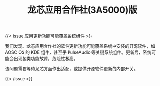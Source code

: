 ﻿---
id: 222
title: "龙芯应用合作社(3A5000)版"
weight: 222
version: "2.0.0-1.lnd.11"
updateTime: "2024-02-05T09:29:58"
debName: "http://113.24.212.22:8090/upload/file/loongsonapplication_2.0.0-1.lnd.11_loongarch64.deb"
debSize: "88.1MB"
command: "a"
compatibility: 1
---

{{< issue 应用更新功能可能覆盖系统组件 >}}

我们发现，龙芯应用合作社的软件更新功能可能覆盖系统中安装的开源软件，如 AOSC OS 的 KDE 组件，甚至乎 PulseAudio 等关键系统组件。更新后，系统可能会出现各类功能故障，危险性极高。

该问题需要等待龙芯方面作出适配，或提供开源软件更新的内部开关。

{{< /issue >}}